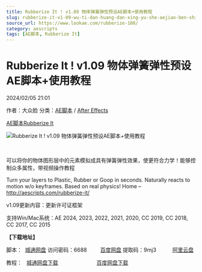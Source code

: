 ```yaml
---
title: Rubberize It ! v1.09 物体弹簧弹性预设AE脚本+使用教程
slug: rubberize-it-v1-09-wu-ti-dan-huang-dan-xing-yu-she-aejiao-ben-shi-yong-jiao-cheng
source_url: https://www.lookae.com/rubberize-108/
category: aescripts
tags: [AE脚本, Rubberize It]
---
```

# Rubberize It ! v1.09 物体弹簧弹性预设AE脚本+使用教程

2024/02/05 21:01

作者：大众脸
分类：[AE脚本](https://www.lookae.com/after-effects/aescripts/) / [After Effects](https://www.lookae.com/after-effects/)

[AE脚本](https://www.lookae.com/tag/ae%e8%84%9a%e6%9c%ac/)[Rubberize It](https://www.lookae.com/tag/rubberize-it/)

![Rubberize It ! v1.09 物体弹簧弹性预设AE脚本+使用教程](https://www.lookae.com/wp-content/uploads/2019/12/Rubberize-It-1.jpg "Rubberize It ! v1.09 物体弹簧弹性预设AE脚本+使用教程-LookAE.com")

﻿

可以将你的物体图形层中的元素模拟成具有弹簧弹性效果，使更符合力学！能够控制众多属性，带视频操作教程

Turn your layers to Plastic, Rubber or Goop in seconds. Naturally reacts to motion w/o keyframes. Based on real physics! Home – http://aescripts.com/rubberize-it/

v1.09更新内容：更新许可证框架

支持Win/Mac系统：AE 2024, 2023, 2022, 2021, 2020, CC 2019, CC 2018, CC 2017, CC 2015

**【下载地址】**

脚本：  [城通网盘](https://url70.ctfile.com/f/2827370-1018100426-62906c?p=4431) 访问密码：6688         [百度网盘](https://pan.baidu.com/s/1xCX2i7IlVGcjNFFaNA1VPw?pwd=9mj3) 提取码：9mj3           [阿里云盘](https://www.alipan.com/s/kRGAo2G1asw)

教程：   [城通网盘下载](https://tc5.us/file/680462-413451513)                          [百度网盘下载](https://pan.baidu.com/s/1v9tSCtLE8SQLXoyNLyteJA)
